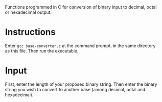 Functions programmed in C for conversion of binary input to decimal, octal or hexadecimal output.

# Instructions
Enter `gcc base-converter.c` at the command prompt, in the same directory as this file. Then run the executable.

# Input
First, enter the length of your proposed binary string. Then enter the binary string you wish to convert to another base (among decimal, octal and hexadecimal). 
